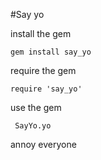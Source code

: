 #Say yo

install the gem

` gem install say_yo `

require the gem

` require 'say_yo' `


use the gem

` SayYo.yo`


annoy everyone



